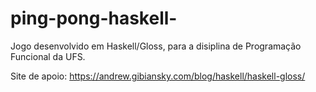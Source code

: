 # ping-pong-haskell-
Jogo desenvolvido em Haskell/Gloss, para a disiplina de Programação Funcional da UFS.

Site de apoio: https://andrew.gibiansky.com/blog/haskell/haskell-gloss/
